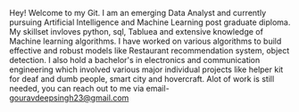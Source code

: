 Hey! Welcome to my Git. I am an emerging Data Analyst and currently pursuing Artificial Intelligence and Machine Learning post graduate diploma.
My skillset invloves python, sql, Tabluea and extensive knowledge of Machine learning algorithms. I have worked on various algorithms to build effective and robust models like Restaurant recommendation system, object detection. 
I also hold a bachelor's in electronics and communication engineering which involved various major individual projects like helper kit for deaf and dumb people, smart city and hovercraft. 
Alot of work is still needed, you can reach out to me via email- gouravdeepsingh23@gmail.com
